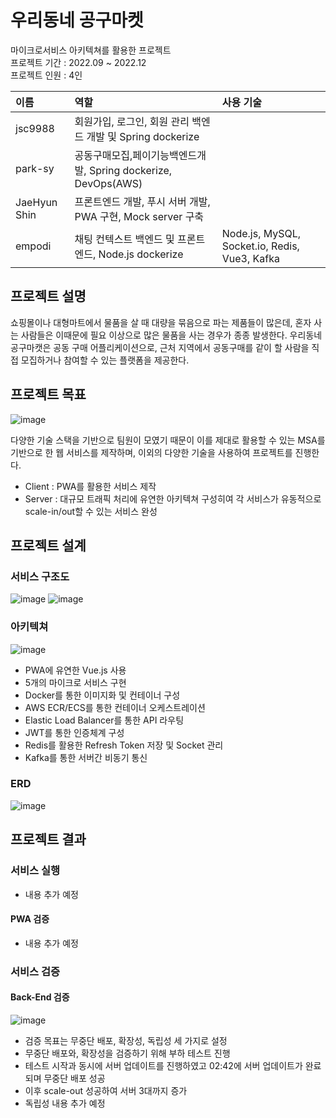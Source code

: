 # 우리동네 공구마켓

마이크로서비스 아키텍쳐를 활용한 프로젝트  
프로젝트 기간 : 2022.09 ~ 2022.12  
프로젝트 인원 : 4인

| 이름         | 역할                                                           | 사용 기술                              |
| :----------- | :------------------------------------------------------------- | :------------------------------------- |
| jsc9988      | 회원가입, 로그인, 회원 관리 백엔드 개발 및 Spring dockerize    |                                        |
| park-sy      | 공동구매모집,페이기능백엔드개발, Spring dockerize, DevOps(AWS) |                                        |
| JaeHyun Shin | 프론트엔드 개발, 푸시 서버 개발, PWA 구현, Mock server 구축    |                                        |
| empodi       | 채팅 컨텍스트 백엔드 및 프론트엔드, Node.js dockerize          | Node.js, MySQL, Socket.io, Redis, Vue3, Kafka |

## 프로젝트 설명

쇼핑몰이나 대형마트에서 물품을 살 때 대량을 묶음으로 파는 제품들이 많은데, 혼자 사는 사람들은 이때문에 필요 이상으로 많은 물품을 사는 경우가 종종 발생한다. 우리동네 공구마캣은 공동 구매 어플리케이션으로, 근처 지역에서 공동구매를 같이 할 사람을 직접 모집하거나 참여할 수 있는 플랫폼을 제공한다.

## 프로젝트 목표

![image](https://user-images.githubusercontent.com/53611554/208305031-c51ac286-b863-44b9-9cdf-82f1d1b3e7d8.png)

다양한 기술 스택을 기반으로 팀원이 모였기 때문이 이를 제대로 활용할 수 있는 MSA를 기반으로 한 웹 서비스를 제작하며, 이외의 다양한 기술을 사용하여 프로젝트를 진행한다.

- Client : PWA를 활용한 서비스 제작
- Server : 대규모 트래픽 처리에 유연한 아키텍쳐 구성히여 각 서비스가 유동적으로 scale-in/out할 수 있는 서비스 완성

## 프로젝트 설계

### 서비스 구조도

![image](https://user-images.githubusercontent.com/53611554/208305634-99bc2260-82f6-48a9-bacd-143c04a3d7aa.png)
![image](https://user-images.githubusercontent.com/53611554/208305710-82666869-b796-4d6e-a0ad-96e41a7c61d6.png)

### 아키텍쳐

![image](https://user-images.githubusercontent.com/53611554/208305467-7f6af692-1ba1-402e-8048-1b1b5119ebc7.png)

- PWA에 유연한 Vue.js 사용
- 5개의 마이크로 서비스 구현
- Docker를 통한 이미지화 및 컨테이너 구성
- AWS ECR/ECS를 통한 컨테이너 오케스트레이션
- Elastic Load Balancer를 통한 API 라우팅
- JWT를 통한 인증체계 구성
- Redis를 활용한 Refresh Token 저장 및 Socket 관리
- Kafka를 통한 서버간 비동기 통신

### ERD

![image](https://user-images.githubusercontent.com/53611554/208304882-7a6db0a6-ba7b-4a96-9fe1-61366304ca7b.png)

## 프로젝트 결과

### 서비스 실행

- 내용 추가 예정

#### PWA 검증

- 내용 추가 예정

### 서비스 검증

#### Back-End 검증

![image](https://user-images.githubusercontent.com/53611554/208305793-bb293b1f-10b9-424a-a72e-5e418111d7c8.png)

- 검증 목표는 무중단 배포, 확장성, 독립성 세 가지로 설정
- 무중단 배포와, 확장성을 검증하기 위해 부하 테스트 진행
- 테스트 시작과 동시에 서버 업데이트를 진행하였고 02:42에 서버 업데이트가 완료되며 무중단 배포 성공
- 이후 scale-out 성공하여 서버 3대까지 증가
- 독립성 내용 추가 예정
